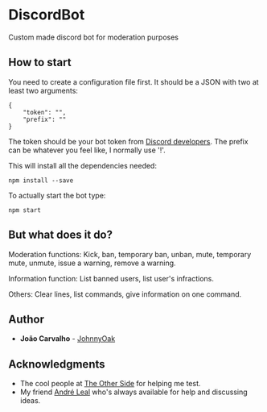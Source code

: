 # DiscordBot
Custom made discord bot for moderation purposes

## How to start
You need to create a configuration file first. It should be a JSON with two at least two arguments:
```
{
    "token": "",
    "prefix": ""
}
```
The token should be your bot token from [Discord developers](https://discordapp.com/developers/applications/).
The prefix can be whatever you feel like, I normally use '!'.

This will install all the dependencies needed:
```
npm install --save
```

To actually start the bot type:
```
npm start
```

## But what does it do?
Moderation functions:
Kick, ban, temporary ban, unban, mute, temporary mute, unmute, issue a warning, remove a warning.

Information function:
List banned users, list user's infractions.

Others:
Clear lines, list commands, give information on one command.

## Author
* **João Carvalho** - [JohnnyOak](http://johnnyoak85.github.io/)

## Acknowledgments
* The cool people at [The Other Side](https://discord.gg/ZrdMG2R) for helping me test.
* My friend [André Leal](https://github.com/Agleal) who's always available for help and discussing ideas.
